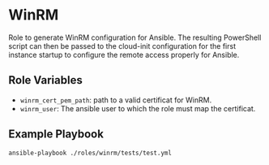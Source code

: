 # WinRM

Role to generate WinRM configuration for Ansible.
The resulting PowerShell script can then be passed to the cloud-init configuration
for the first instance startup to configure the remote access properly for Ansible.

## Role Variables

- `winrm_cert_pem_path`: path to a valid certificat for WinRM.
- `winrm_user`: The ansible user to which the role must map the certificat.

## Example Playbook

```bash
ansible-playbook ./roles/winrm/tests/test.yml
```
